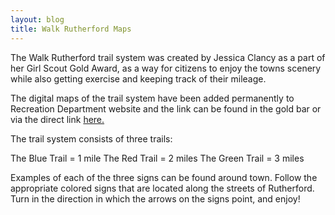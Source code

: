 ```yaml
---
layout: blog
title: Walk Rutherford Maps
---
```


The Walk Rutherford trail system was created by Jessica Clancy as a part of her Girl Scout Gold Award, as a way for citizens to enjoy the towns scenery while also getting exercise and keeping track of their mileage. 

The digital maps of the trail system have been added permanently to Recreation Department website and the link can be found in the gold bar or via the direct link [here.](http://www.rutherford-nj.com/departments/recreation/walk-rutherford/)

The trail system consists of three trails:

The Blue Trail = 1 mile
The Red Trail = 2 miles
The Green Trail = 3 miles

Examples of each of the three signs can be found around town. Follow the appropriate colored signs that are located along the streets of Rutherford. Turn in the direction in which the arrows on the signs point, and enjoy!
